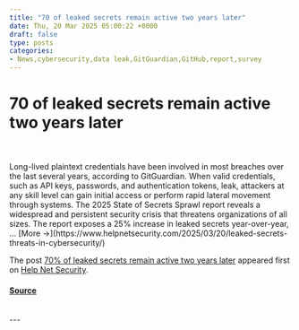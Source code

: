 ```yaml
---
title: "70 of leaked secrets remain active two years later"
date: Thu, 20 Mar 2025 05:00:22 +0000
draft: false
type: posts
categories: 
- News,cybersecurity,data leak,GitGuardian,GitHub,report,survey
---
```

# 70 of leaked secrets remain active two years later

<br/>

<br/>
Long-lived plaintext credentials have been involved in most breaches over the last several years, according to GitGuardian. When valid credentials, such as API keys, passwords, and authentication tokens, leak, attackers at any skill level can gain initial access or perform rapid lateral movement through systems. The 2025 State of Secrets Sprawl report reveals a widespread and persistent security crisis that threatens organizations of all sizes. The report exposes a 25% increase in leaked secrets year-over-year, … [More →](https://www.helpnetsecurity.com/2025/03/20/leaked-secrets-threats-in-cybersecurity/)

The post [70% of leaked secrets remain active two years later](https://www.helpnetsecurity.com/2025/03/20/leaked-secrets-threats-in-cybersecurity/) appeared first on [Help Net Security](https://www.helpnetsecurity.com).

#### [Source](https://www.helpnetsecurity.com/2025/03/20/leaked-secrets-threats-in-cybersecurity/)

<br/>
---
